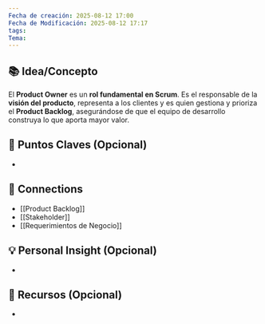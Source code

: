 ```yaml
---
Fecha de creación: 2025-08-12 17:00
Fecha de Modificación: 2025-08-12 17:17
tags: 
Tema:
---
```



## 📚 Idea/Concepto 

El **Product Owner** es un **rol fundamental en Scrum**. Es el responsable de la **visión del producto**, representa a los clientes y es quien gestiona y prioriza el **Product Backlog**, asegurándose de que el equipo de desarrollo construya lo que aporta mayor valor.
## 📌 Puntos Claves (Opcional)
- 

## 🔗 Connections
- [[Product Backlog]]
- [[Stakeholder]]
- [[Requerimientos de Negocio]]

## 💡 Personal Insight (Opcional)
- 
## 🧾 Recursos (Opcional)
- 